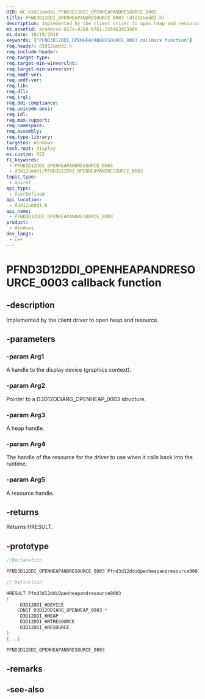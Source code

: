 ```yaml
---
UID: NC:d3d12umddi.PFND3D12DDI_OPENHEAPANDRESOURCE_0003
title: PFND3D12DDI_OPENHEAPANDRESOURCE_0003 (d3d12umddi.h)
description: Implemented by the client driver to open heap and resource.
ms.assetid: aca4ecce-657a-4288-b761-2c6463d039d8
ms.date: 10/19/2018
keywords: ["PFND3D12DDI_OPENHEAPANDRESOURCE_0003 callback function"]
req.header: d3d12umddi.h
req.include-header: 
req.target-type: 
req.target-min-winverclnt: 
req.target-min-winversvr: 
req.kmdf-ver: 
req.umdf-ver: 
req.lib: 
req.dll: 
req.irql: 
req.ddi-compliance: 
req.unicode-ansi: 
req.idl: 
req.max-support: 
req.namespace: 
req.assembly: 
req.type-library: 
targetos: Windows
tech.root: display
ms.custom: RS5
f1_keywords:
 - PFND3D12DDI_OPENHEAPANDRESOURCE_0003
 - d3d12umddi/PFND3D12DDI_OPENHEAPANDRESOURCE_0003
topic_type:
 - apiref
api_type:
 - UserDefined
api_location:
 - d3d12umddi.h
api_name:
 - PFND3D12DDI_OPENHEAPANDRESOURCE_0003
product:
 - Windows
dev_langs:
 - c++
---
```


# PFND3D12DDI_OPENHEAPANDRESOURCE_0003 callback function


## -description

Implemented by the client driver to open heap and resource.

## -parameters

### -param Arg1

A handle to the display device (graphics context).

### -param Arg2

Pointer to a D3D12DDIARG_OPENHEAP_0003 structure.

### -param Arg3

A heap handle.

### -param Arg4

The handle of the resource for the driver to use when it calls back into the runtime.

### -param Arg5

A resource handle.

## -returns

Returns HRESULT.

## -prototype

```cpp
//Declaration

PFND3D12DDI_OPENHEAPANDRESOURCE_0003 Pfnd3d12ddiOpenheapandresource0003; 

// Definition

HRESULT Pfnd3d12ddiOpenheapandresource0003 
(
	 D3D12DDI_HDEVICE
	CONST D3D12DDIARG_OPENHEAP_0003 *
	 D3D12DDI_HHEAP
	 D3D12DDI_HRTRESOURCE
	 D3D12DDI_HRESOURCE
)
{...}

PFND3D12DDI_OPENHEAPANDRESOURCE_0003 


```

## -remarks

## -see-also


